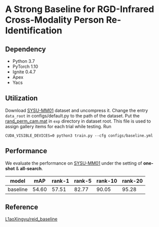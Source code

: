 # A Strong Baseline for RGD-Infrared Cross-Modality Person Re-Identification

## Dependency
* Python 3.7
* PyTorch 1.10
* Ignite 0.4.7
* Apex
* Yacs

## Utilization
Download [SYSU-MM01](https://github.com/wuancong/SYSU-MM01) dataset and uncompress it.
Change the entry `data_root` in configs/default.py to the path of the dataset.
Put the [rand_perm_cam.mat](https://github.com/wuancong/SYSU-MM01/blob/master/evaluation/data_split/rand_perm_cam.mat) in `exp` directory in dataset root. This file is used to assign gallery items for each trial while testing.
Run
```shell script
CUDA_VISIBLE_DEVICES=0 python3 train.py --cfg configs/baseline.yml
```

## Performance

We evaluate the performance on [SYSU-MM01](https://github.com/wuancong/SYSU-MM01) under the setting of  **one-shot** & **all-search**.

| model             | mAP | rank-1 | rank-5 | rank-10 | rank-20 |
| ----------------- | ------ | ------ | ------- | ------- | ------- |
| baseline | 54.60	| 57.51	| 82.77 |	90.05 | 95.28 |


## Reference 

[L1aoXingyu/reid_baseline](https://github.com/L1aoXingyu/reid_baseline)

